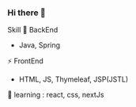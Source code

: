 ### Hi there 👋

Skill
🔭 BackEnd
- Java, Spring

⚡ FrontEnd
- HTML, JS, Thymeleaf, JSP(JSTL)

🌱 learning : react, css, nextJs
